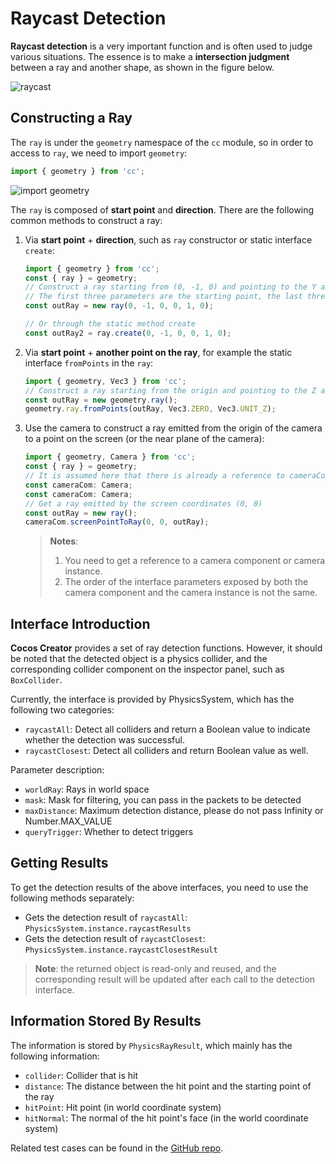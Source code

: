 # Raycast Detection

__Raycast detection__ is a very important function and is often used to judge various situations. The essence is to make a **intersection judgment** between a ray and another shape, as shown in the figure below.

![raycast](img/raycast.jpg)

## Constructing a Ray

The `ray` is under the `geometry` namespace of the `cc` module, so in order to access to `ray`, we need to import `geometry`:

```ts
import { geometry } from 'cc';
```

![import geometry](img/import-geometry.jpg)

The `ray` is composed of **start point** and **direction**. There are the following common methods to construct a ray:

1. Via **start point** + **direction**, such as `ray` constructor or static interface `create`:

    ```ts
    import { geometry } from 'cc';
    const { ray } = geometry;
    // Construct a ray starting from (0, -1, 0) and pointing to the Y axis
    // The first three parameters are the starting point, the last three parameters are the direction
    const outRay = new ray(0, -1, 0, 0, 1, 0);

    // Or through the static method create
    const outRay2 = ray.create(0, -1, 0, 0, 1, 0);
    ```

2. Via **start point** + **another point on the ray**, for example the static interface `fromPoints` in the `ray`:

    ```ts
    import { geometry, Vec3 } from 'cc';
    // Construct a ray starting from the origin and pointing to the Z axis
    const outRay = new geometry.ray();
    geometry.ray.fromPoints(outRay, Vec3.ZERO, Vec3.UNIT_Z);
    ```

3. Use the camera to construct a ray emitted from the origin of the camera to a point on the screen (or the near plane of the camera):

    ```ts
    import { geometry, Camera } from 'cc';
    const { ray } = geometry;
    // It is assumed here that there is already a reference to cameraCom
    const cameraCom: Camera;
    const cameraCom: Camera;
    // Get a ray emitted by the screen coordinates (0, 0)
    const outRay = new ray();
    cameraCom.screenPointToRay(0, 0, outRay);
    ```

    > **Notes**:
    > 1. You need to get a reference to a camera component or camera instance.
    > 2. The order of the interface parameters exposed by both the camera component and the camera instance is not the same.

## Interface Introduction

__Cocos Creator__ provides a set of ray detection functions. However, it should be noted that the detected object is a physics collider, and the corresponding collider component on the inspector panel, such as `BoxCollider`.

Currently, the interface is provided by PhysicsSystem, which has the following two categories:

- `raycastAll`: Detect all colliders and return a Boolean value to indicate whether the detection was successful.
- `raycastClosest`: Detect all colliders and return Boolean value as well.

Parameter description:

- `worldRay`: Rays in world space
- `mask`: Mask for filtering, you can pass in the packets to be detected
- `maxDistance`: Maximum detection distance, please do not pass Infinity or Number.MAX_VALUE
- `queryTrigger`: Whether to detect triggers

## Getting Results

To get the detection results of the above interfaces, you need to use the following methods separately:

- Gets the detection result of `raycastAll`: `PhysicsSystem.instance.raycastResults`
- Gets the detection result of `raycastClosest`: `PhysicsSystem.instance.raycastClosestResult`

> **Note**: the returned object is read-only and reused, and the corresponding result will be updated after each call to the detection interface.

## Information Stored By Results

The information is stored by `PhysicsRayResult`, which mainly has the following information:

- `collider`: Collider that is hit
- `distance`: The distance between the hit point and the starting point of the ray
- `hitPoint`: Hit point (in world coordinate system)
- `hitNormal`: The normal of the hit point's face (in the world coordinate system)

Related test cases can be found in the [GitHub repo](https://github.com/cocos-creator/example-3d/blob/v3.3/physics-3d/assets/cases/scenes/csae-physics-raycast.scene).
